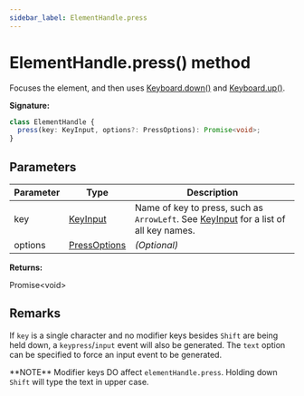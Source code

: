 ```yaml
---
sidebar_label: ElementHandle.press
---
```


# ElementHandle.press() method

Focuses the element, and then uses [Keyboard.down()](./puppeteer.keyboard.down.md) and [Keyboard.up()](./puppeteer.keyboard.up.md).

**Signature:**

```typescript
class ElementHandle {
  press(key: KeyInput, options?: PressOptions): Promise<void>;
}
```

## Parameters

| Parameter | Type                                        | Description                                                                                                                |
| --------- | ------------------------------------------- | -------------------------------------------------------------------------------------------------------------------------- |
| key       | [KeyInput](./puppeteer.keyinput.md)         | Name of key to press, such as <code>ArrowLeft</code>. See [KeyInput](./puppeteer.keyinput.md) for a list of all key names. |
| options   | [PressOptions](./puppeteer.pressoptions.md) | <i>(Optional)</i>                                                                                                          |

**Returns:**

Promise&lt;void&gt;

## Remarks

If `key` is a single character and no modifier keys besides `Shift` are being held down, a `keypress`/`input` event will also be generated. The `text` option can be specified to force an input event to be generated.

\*\*NOTE\*\* Modifier keys DO affect `elementHandle.press`. Holding down `Shift` will type the text in upper case.

